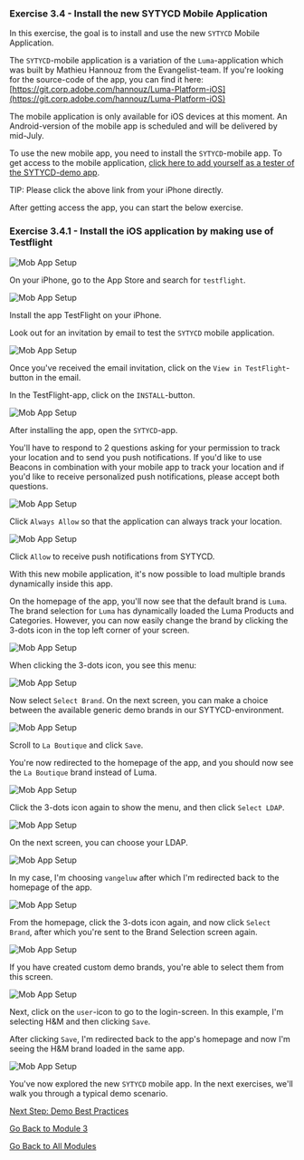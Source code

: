 ### Exercise 3.4 - Install the new SYTYCD Mobile Application

In this exercise, the goal is to install and use the new ```SYTYCD``` Mobile Application.

The ```SYTYCD```-mobile application is a variation of the ```Luma```-application which was built by Mathieu Hannouz from the Evangelist-team. If you're looking for the source-code of the app, you can find it here: [https://git.corp.adobe.com/hannouz/Luma-Platform-iOS](https://git.corp.adobe.com/hannouz/Luma-Platform-iOS)

The mobile application is only available for iOS devices at this moment. An Android-version of the mobile app is scheduled and will be delivered by mid-July.

To use the new mobile app, you need to install the ```SYTYCD```-mobile app. To get access to the mobile application, [click here to add yourself as a tester of the SYTYCD-demo app](https://testflight.apple.com/join/UfazvMKx).

TIP: Please click the above link from your iPhone directly.

After getting access the app, you can start the below exercise.

### Exercise 3.4.1 - Install the iOS application by making use of Testflight

![Mob App Setup](./images/appstore.png)

On your iPhone, go to the App Store and search for ```testflight```.

![Mob App Setup](./images/testflight.png)

Install the app TestFlight on your iPhone.

Look out for an invitation by email to test the ```SYTYCD``` mobile application.

![Mob App Setup](./images/email.png)

Once you've received the email invitation, click on the ```View in TestFlight```-button in the email.

In the TestFlight-app, click on the ```INSTALL```-button.

![Mob App Setup](./images/tfapp.png)

After installing the app, open the ```SYTYCD```-app.

You'll have to respond to 2 questions asking for your permission to track your location and to send you push notifications. If you'd like to use Beacons in combination with your mobile app to track your location and if you'd like to receive personalized push notifications, please accept both questions.

![Mob App Setup](./images/allow1.png)

Click ```Always Allow``` so that the application can always track your location.

![Mob App Setup](./images/allow2.png)

Click ```Allow``` to receive push notifications from SYTYCD.

With this new mobile application, it's now possible to load multiple brands dynamically inside this app.

On the homepage of the app, you'll now see that the default brand is ```Luma```. The brand selection for ```Luma``` has dynamically loaded the Luma Products and Categories. However, you can now easily change the brand by clicking the 3-dots icon in the top left corner of your screen.

![Mob App Setup](./images/3dots.png)

When clicking the 3-dots icon, you see this menu:

![Mob App Setup](./images/luma_menu.png)

Now select ```Select Brand```.
On the next screen, you can make a choice between the available generic demo brands in our SYTYCD-environment.

![Mob App Setup](./images/brandselection.png) 

Scroll to ```La Boutique``` and click ```Save```.

You're now redirected to the homepage of the app, and you should now see the ```La Boutique``` brand instead of Luma.

![Mob App Setup](./images/lab.png) 

Click the 3-dots icon again to show the menu, and then click ```Select LDAP```.

![Mob App Setup](./images/lab_menu.png) 

On the next screen, you can choose your LDAP. 

![Mob App Setup](./images/ldaps.png) 

In my case, I'm choosing ```vangeluw``` after which I'm redirected back to the homepage of the app.

![Mob App Setup](./images/lab.png)

From the homepage, click the 3-dots icon again, and now click ```Select Brand```, after which you're sent to the Brand Selection screen again. 

![Mob App Setup](./images/lab_menu.png)

If you have created custom demo brands, you're able to select them from this screen.

![Mob App Setup](./images/custombrands.png)

Next, click on the ```user```-icon to go to the login-screen. In this example, I'm selecting H&M and then clicking ```Save```. 

After clicking ```Save```, I'm redirected back to the app's homepage and now I'm seeing the H&M brand loaded in the same app.

![Mob App Setup](./images/hm.png)

You've now explored the new ```SYTYCD``` mobile app. In the next exercises, we'll walk you through a typical demo scenario.

[Next Step: Demo Best Practices](./ex5.md)

[Go Back to Module 3](./README.md)

[Go Back to All Modules](../README.md)



